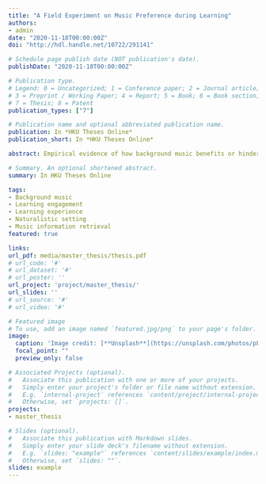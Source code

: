 ```yaml
---
title: "A Field Experiment on Music Preference during Learning"
authors:
- admin
date: "2020-11-18T00:00:00Z"
doi: "http://hdl.handle.net/10722/291141"

# Schedule page publish date (NOT publication's date).
publishDate: "2020-11-18T00:00:00Z"

# Publication type.
# Legend: 0 = Uncategorized; 1 = Conference paper; 2 = Journal article;
# 3 = Preprint / Working Paper; 4 = Report; 5 = Book; 6 = Book section;
# 7 = Thesis; 8 = Patent
publication_types: ["7"]

# Publication name and optional abbreviated publication name.
publication: In *HKU Theses Online*
publication_short: In *HKU Theses Online*

abstract: Empirical evidence of how background music benefits or hinders learning becomes the crux of optimizing music recommendation in educational settings. This study aims to explore how background music befits learning through an experiment in naturalistic setting. A one-week field experiment was conducted in participants’ own study places. During the experiment, participants were asked to conduct learning sessions with music in the background and collect the tracks they deemed suitable for learning using a novel mobile music app (i.e., Moody App). A set of participant-related, context-related, and music-related data were collected via the pre-experiment questionnaire, surveys popped up during the learning session, and the logging system of the music app. Our findings revealed some general tendencies of learners’ music preference in terms of music style, music emotion (i.e., happiness, energy), and the dynamical and timbral characteristics of music. Group-wise difference in music preference was also observed when grouping participants by certain personal factors (e.g., personality, working memory capacity, prior habit of studying with background music). In regard to the association between music characteristics and listeners’ learning experience, both affective dimensions of music emotion(i.e., happiness, energy) were found to significantly correlate with participants’ learning engagement. Though no overall effect of dynamical, rhythmic, and timbral features was observed, the timbre quality of music showed significant effect in certain condition when the potential moderating effect of task load and learners’ traits was considered. This study is expected to provide evidence for understanding the effects of background music on learning, as well as implications for designing music recommendation systems that are capable of intelligently selecting background music for facilitating learning.

# Summary. An optional shortened abstract.
summary: In HKU Theses Online

tags:
- Background music
- Learning engagement
- Learning experience
- Naturalistic setting
- Music information retrieval
featured: true

links:
url_pdf: media/master_thesis/thesis.pdf
# url_code: '#'
# url_dataset: '#'
# url_poster: ''
url_project: 'project/master_thesis/'
url_slides: ''
# url_source: '#'
# url_video: '#'

# Featured image
# To use, add an image named `featured.jpg/png` to your page's folder. 
image:
  caption: 'Image credit: [**Unsplash**](https://unsplash.com/photos/pLCdAaMFLTE)'
  focal_point: ""
  preview_only: false

# Associated Projects (optional).
#   Associate this publication with one or more of your projects.
#   Simply enter your project's folder or file name without extension.
#   E.g. `internal-project` references `content/project/internal-project/index.md`.
#   Otherwise, set `projects: []`.
projects:
- master_thesis

# Slides (optional).
#   Associate this publication with Markdown slides.
#   Simply enter your slide deck's filename without extension.
#   E.g. `slides: "example"` references `content/slides/example/index.md`.
#   Otherwise, set `slides: ""`.
slides: example
---
```



